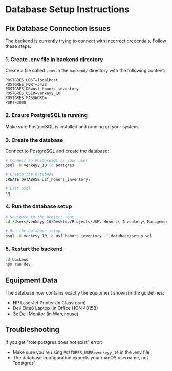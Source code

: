 # Database Setup Instructions

## Fix Database Connection Issues

The backend is currently trying to connect with incorrect credentials. Follow these steps:

### 1. Create .env file in backend directory

Create a file called `.env` in the `backend/` directory with the following content:

```
POSTGRES_HOST=localhost
POSTGRES_PORT=5432
POSTGRES_DB=usf_honors_inventory
POSTGRES_USER=venkeyy_10
POSTGRES_PASSWORD=
PORT=3000
```

### 2. Ensure PostgreSQL is running

Make sure PostgreSQL is installed and running on your system.

### 3. Create the database

Connect to PostgreSQL and create the database:

```bash
# Connect to PostgreSQL as your user
psql -U venkeyy_10 -d postgres

# Create the database
CREATE DATABASE usf_honors_inventory;

# Exit psql
\q
```

### 4. Run the database setup

```bash
# Navigate to the project root
cd /Users/venkeyy_10/Desktop/Projects/USF\ Honors\ Inventory\ Management\ System

# Run the database setup
psql -U venkeyy_10 -d usf_honors_inventory -f database/setup.sql
```

### 5. Restart the backend

```bash
cd backend
npm run dev
```

## Equipment Data

The database now contains exactly the equipment shown in the guidelines:
- HP LaserJet Printer (in Classroom)
- Dell Elite8 Laptop (in Office HON 4015B)
- 3x Dell Monitor (in Warehouse)

## Troubleshooting

If you get "role postgres does not exist" error:
- Make sure you're using `POSTGRES_USER=venkeyy_10` in the .env file
- The database configuration expects your macOS username, not "postgres" 